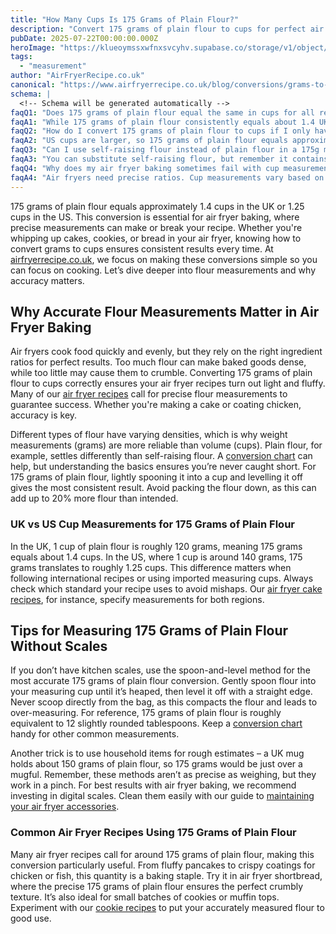 ```yaml
---
title: "How Many Cups Is 175 Grams of Plain Flour?"
description: "Convert 175 grams of plain flour to cups for perfect air fryer baking. Includes UK/US measurements and tips for accurate conversions every time."
pubDate: 2025-07-22T00:00:00.000Z
heroImage: "https://klueoymssxwfnxsvcyhv.supabase.co/storage/v1/object/public/Shmucket/how-many-cups-is-175-grams-of-plain-flour.png"
tags:
  - "measurement"
author: "AirFryerRecipe.co.uk"
canonical: "https://www.airfryerrecipe.co.uk/blog/conversions/grams-to-cups/how-many-cups-is-175-grams-of-plain-flour"
schema: |
  <!-- Schema will be generated automatically -->
faqQ1: "Does 175 grams of plain flour equal the same in cups for all recipes?"
faqA1: "While 175 grams of plain flour consistently equals about 1.4 UK cups, different recipes may require slight adjustments based on humidity and how the flour is packed. For air fryer baking, we recommend weighing for precision."
faqQ2: "How do I convert 175 grams of plain flour to cups if I only have a US measuring cup?"
faqA2: "US cups are larger, so 175 grams of plain flour equals approximately 1.25 US cups. Always check whether your recipe uses UK or US measurements to ensure accuracy in your air fryer creations."
faqQ3: "Can I use self-raising flour instead of plain flour in a 175g measurement?"
faqA3: "You can substitute self-raising flour, but remember it contains baking powder. For every 175 grams, reduce added raising agents in your recipe by 2 teaspoons to avoid over-rising in the air fryer."
faqQ4: "Why does my air fryer baking sometimes fail with cup measurements?"
faqA4: "Air fryers need precise ratios. Cup measurements vary based on how you fill them, while 175 grams of plain flour is always consistent. For reliable results, we recommend using digital scales for air fryer recipes."
---
```

<p>175 grams of plain flour equals approximately 1.4 cups in the UK or 1.25 cups in the US. This conversion is essential for air fryer baking, where precise measurements can make or break your recipe. Whether you're whipping up cakes, cookies, or bread in your air fryer, knowing how to convert grams to cups ensures consistent results every time. At <a href=https://www.airfryerrecipe.co.uk>airfryerrecipe.co.uk</a>, we focus on making these conversions simple so you can focus on cooking. Let’s dive deeper into flour measurements and why accuracy matters.</p>

<h2>Why Accurate Flour Measurements Matter in Air Fryer Baking</h2>
<p>Air fryers cook food quickly and evenly, but they rely on the right ingredient ratios for perfect results. Too much flour can make baked goods dense, while too little may cause them to crumble. Converting 175 grams of plain flour to cups correctly ensures your air fryer recipes turn out light and fluffy. Many of our <a href=https://www.airfryerrecipe.co.uk/recipes>air fryer recipes</a> call for precise flour measurements to guarantee success. Whether you're making a cake or coating chicken, accuracy is key.</p>

<p>Different types of flour have varying densities, which is why weight measurements (grams) are more reliable than volume (cups). Plain flour, for example, settles differently than self-raising flour. A <a href=https://www.airfryerrecipe.co.uk/air-fryer-conversion-chart>conversion chart</a> can help, but understanding the basics ensures you’re never caught short. For 175 grams of plain flour, lightly spooning it into a cup and levelling it off gives the most consistent result. Avoid packing the flour down, as this can add up to 20% more flour than intended.</p>

<h3>UK vs US Cup Measurements for 175 Grams of Plain Flour</h3>
<p>In the UK, 1 cup of plain flour is roughly 120 grams, meaning 175 grams equals about 1.4 cups. In the US, where 1 cup is around 140 grams, 175 grams translates to roughly 1.25 cups. This difference matters when following international recipes or using imported measuring cups. Always check which standard your recipe uses to avoid mishaps. Our <a href=https://www.airfryerrecipe.co.uk/recipe-category/cakes>air fryer cake recipes</a>, for instance, specify measurements for both regions.</p>

<h2>Tips for Measuring 175 Grams of Plain Flour Without Scales</h2>
<p>If you don’t have kitchen scales, use the spoon-and-level method for the most accurate 175 grams of plain flour conversion. Gently spoon flour into your measuring cup until it’s heaped, then level it off with a straight edge. Never scoop directly from the bag, as this compacts the flour and leads to over-measuring. For reference, 175 grams of plain flour is roughly equivalent to 12 slightly rounded tablespoons. Keep a <a href=https://www.airfryerrecipe.co.uk/air-fryer-conversion-chart>conversion chart</a> handy for other common measurements.</p>

<p>Another trick is to use household items for rough estimates – a UK mug holds about 150 grams of plain flour, so 175 grams would be just over a mugful. Remember, these methods aren’t as precise as weighing, but they work in a pinch. For best results with air fryer baking, we recommend investing in digital scales. Clean them easily with our guide to <a href=https://www.airfryerrecipe.co.uk/air-fryer-cleaner>maintaining your air fryer accessories</a>.</p>

<h3>Common Air Fryer Recipes Using 175 Grams of Plain Flour</h3>
<p>Many air fryer recipes call for around 175 grams of plain flour, making this conversion particularly useful. From fluffy pancakes to crispy coatings for chicken or fish, this quantity is a baking staple. Try it in air fryer shortbread, where the precise 175 grams of plain flour ensures the perfect crumbly texture. It’s also ideal for small batches of cookies or muffin tops. Experiment with our <a href=https://www.airfryerrecipe.co.uk/recipe-category/cookies>cookie recipes</a> to put your accurately measured flour to good use.</p>
